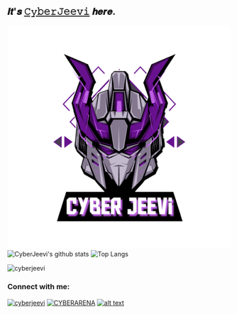 
## 𝑰𝒕'𝒔 [𝙲𝚢𝚋𝚎𝚛𝙹𝚎𝚎𝚟𝚒](http://cyberjeevi-blog.tk/) 𝒉𝒆𝒓𝒆.

<a href="https://youtube.com/c/CYBERARENA"><img src="1617046401067.png"></a>
![CyberJeevi's github stats](https://github-readme-stats.vercel.app/api?username=Cyberjeevi&count_private=true&show_icons=true&theme=dark)
![Top Langs](https://github-readme-stats.vercel.app/api/top-langs/?username=CyberJeevi&hide=&layout=compact&theme=dark)
<p><img align="center" src="https://github-readme-streak-stats.herokuapp.com/?user=cyberjeevi&theme=dark" alt="cyberjeevi" /></p>
<h3 align="left">Connect with me:</h3>
<p align="left">
<a href="https://twitter.com/cyberjeevi" target="blank"><img align="center" src="https://cdn.jsdelivr.net/npm/simple-icons@3.0.1/icons/twitter.svg" alt="cyberjeevi" height="30" width="40" /></a>
<a href="https://www.youtube.com/c/CYBERARENA" target="blank"><img align="center" src="https://cdn.jsdelivr.net/npm/simple-icons@3.0.1/icons/youtube.svg" alt="CYBERARENA" height="30" width="40" /></a>
<a href="https://instagram.com/its__me_cj"><img align="center" src="https://cdn.jsdelivr.net/npm/simple-icons@3.0.1/icons/instagram.svg" alt="alt text" width="40" height="30"></a>
</p>
<!--
**cyberjeevi/CyberJeevi** is a ✨ _special_ ✨ repository because its `README.md` (this file) appears on your GitHub profile.

Here are some ideas to get you started:

- 🔭 I’m currently working on ...
- 🌱 I’m currently learning ...
- 👯 I’m looking to collaborate on ...
- 🤔 I’m looking for help with ...
- 💬 Ask me about ...
- 📫 How to reach me: ...
- 😄 Pronouns: ...
- ⚡ Fun fact: ...
-->
